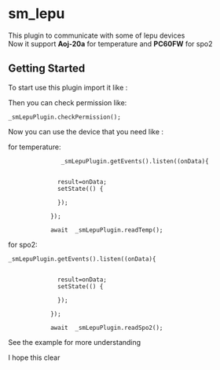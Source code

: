 # sm_lepu

This plugin to communicate with some of lepu devices  
Now it support **Aoj-20a** for temperature and **PC60FW**  for spo2
## Getting Started


To start use this plugin import it like :



Then you can check permission like:

    _smLepuPlugin.checkPermission();

Now you can use the device that you need  like :

for temperature:


                   _smLepuPlugin.getEvents().listen((onData){


                  result=onData;
                  setState(() {

                  });

                });

                await  _smLepuPlugin.readTemp();


for spo2:
          
    _smLepuPlugin.getEvents().listen((onData){


                  result=onData;
                  setState(() {

                  });

                });

                await  _smLepuPlugin.readSpo2();



See the example for more understanding

I hope this clear
